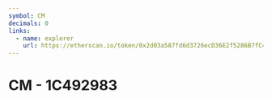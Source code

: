 ```yaml
---
symbol: CM
decimals: 0
links:
  - name: explorer
    url: https://etherscan.io/token/0x2d03a587fd6d3726ecD36E2f5286B7fC4297b3A0
---
```


# CM - 1C492983
